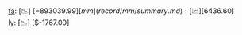 [fa](record/fa/summary.md): [📉] [$-893039.99]  
[mm](record/mm/summary.md): [📈] [$6436.60]  
[ly](record/ly/summary.md): [📉] [$-1767.00]  
